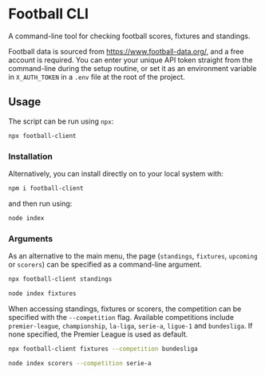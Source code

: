 # Football CLI

A command-line tool for checking football scores, fixtures and standings.

Football data is sourced from https://www.football-data.org/, and a free account is required. You can enter your unique API token straight from the command-line during the setup routine, or set it as an environment variable in `X_AUTH_TOKEN` in a `.env` file at the root of the project.

## Usage

The script can be run using `npx`:

```bash
npx football-client
```


### Installation

Alternatively, you can install directly on to your local system with:

```bash
npm i football-client
```

and then run using:

```bash
node index
```

### Arguments

As an alternative to the main menu, the page (`standings`, `fixtures`, `upcoming` or `scorers`) can be specified as a command-line argument.

```bash
npx football-client standings
```

```bash
node index fixtures
```

When accessing standings, fixtures or scorers, the competition can be specified with the `--competition` flag. Available competitions include `premier-league`, `championship`, `la-liga`, `serie-a`, `ligue-1` and `bundesliga`. If none specified, the Premier League is used as default.

```bash
npx football-client fixtures --competition bundesliga
```

```bash
node index scorers --competition serie-a
```